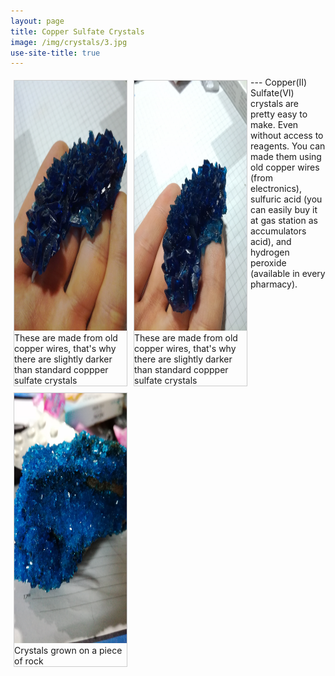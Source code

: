 ```yaml
---
layout: page
title: Copper Sulfate Crystals
image: /img/crystals/3.jpg
use-site-title: true
---
```

<html>
<head>
<style>
div.gallery {
  margin: 5px;
  border: 1px solid #ccc;
  float: left;
  width: 180px;
}

div.gallery:hover {
  border: 1px solid #777;
}

div.gallery img {
  width: 100%;
  height: auto;
}

div.desc {
  padding: 15px;
  text-align: center;
}
</style>
</head>
<body>

<div class="gallery">
  <a target="_blank" href="1.jpg">
    <img src="/img/crystals/1.jpg" alt="Bismuth Crystals" width="600" height="400">
  </a>
  <div class="desc">These are made from old copper wires, that's why there are slightly darker than standard coppper sulfate crystals</div>
</div>

<div class="gallery">
  <a target="_blank" href="2.jpg">
    <img src="/img/crystals/2.jpg" alt="Bismuth Crystals" width="600" height="400">
  </a>
  <div class="desc">These are made from old copper wires, that's why there are slightly darker than standard coppper sulfate crystals</div>
</div>

<div class="gallery">
  <a target="_blank" href="3.jpg">
    <img src="/img/crystals/3.jpg" alt="Bismuth Crystals" width="600" height="400">
  </a>
  <div class="desc">Crystals grown on a piece of rock</div>
</div>

</body>
</html>
---
Copper(II) Sulfate(VI) crystals are pretty easy to make. Even without access to reagents. You can made them using old copper wires
(from electronics), sulfuric acid (you can easily buy it at gas station as accumulators acid), and hydrogen peroxide
 (available in every pharmacy).
